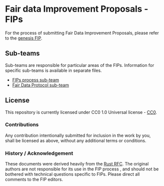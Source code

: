 # Fair data Improvement Proposals - FIPs

For the process of submitting Fair Data Improvement Proposals, please refer to the [genesis FIP](./text/0000-FIP-process.md).

## Sub-teams
Sub-teams are responsible for particular areas of the FIPs. Information for specific sub-teams is available in separate files.

- [FIPs process sub-team](./FIPs_process_changes.md)
- [Fair Data Protocol sub-team](./fair_data_protocol_changes.md)


## License
This repository is currently licensed under CC0 1.0 Universal license - [CC0](https://creativecommons.org/publicdomain/zero/1.0/).


### Contributions
Any contribution intentionally submitted for inclusion in the work by you, shall be licensed as above, without any additional terms or conditions.

### History / Acknowledgement

These documents were derived heavily from the [Rust RFC](https://github.com/rust-lang/rfcs). The original authors are not responsible for its use in the FIP process , and should not be bothered with technical questions specific to FIPs. Please direct all comments to the FIP editors.
